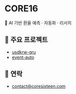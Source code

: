 # CORE16

🚀 AI 기반 환율 예측 · 자동화 · 리서치

## 💼 주요 프로젝트
- [usdkrw-gru](https://github.com/coresixteen/usdkrw-gru)
- [event-auto](https://github.com/coresixteen/event-auto)

## 📌 연락
- contact@coresixteen.com
